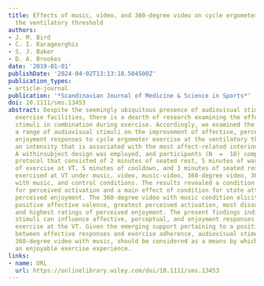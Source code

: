 ```yaml
---
title: Effects of music, video, and 360‐degree video on cycle ergometer exercise at
  the ventilatory threshold
authors:
- J. M. Bird
- C. I. Karageorghis
- S. J. Baker
- D. A. Brookes
date: '2019-01-01'
publishDate: '2024-04-02T13:13:18.504500Z'
publication_types:
- article-journal
publication: '*Scandinavian Journal of Medicine & Science in Sports*'
doi: 10.1111/sms.13453
abstract: Despite the seemingly ubiquitous presence of audiovisual stimuli in modern
  exercise facilities, there is a dearth of research examining the effects of audiovisual
  stimuli in combination during exercise. Accordingly, we examined the influence of
  a range of audiovisual stimuli on the improvement of affective, perceptual, and
  enjoyment responses to cycle ergometer exercise at the ventilatory threshold (VT),
  an intensity that is associated with the most affect‐related interindividual variability.
  A withinsubject design was employed, and participants (N  =  18) completed a 25‐minute
  protocol that consisted of 2 minutes of seated rest, 5 minutes of warm‐up, 10 minutes
  of exercise at VT, 5 minutes of cooldown, and 3 minutes of seated rest. Participants
  exercised at VT under music, video, music‐video, 360‐degree video, 360‐degree video
  with music, and control conditions. The results revealed a condition × time interaction
  for perceived activation and a main effect of condition for state attention and
  perceived enjoyment. The 360‐degree video with music condition elicited the most
  positive affective valence, greatest perceived activation, most dissociative thoughts,
  and highest ratings of perceived enjoyment. The present findings indicate that audiovisual
  stimuli can influence affective, perceptual, and enjoyment responses to cycle ergometer
  exercise at the VT. Given the emerging support pertaining to a positive relationship
  between affective responses and exercise adherence, audiovisual stimuli, such as
  360‐degree video with music, should be considered as a means by which to promote
  an enjoyable exercise experience.
links:
- name: URL
  url: https://onlinelibrary.wiley.com/doi/10.1111/sms.13453
---
```

